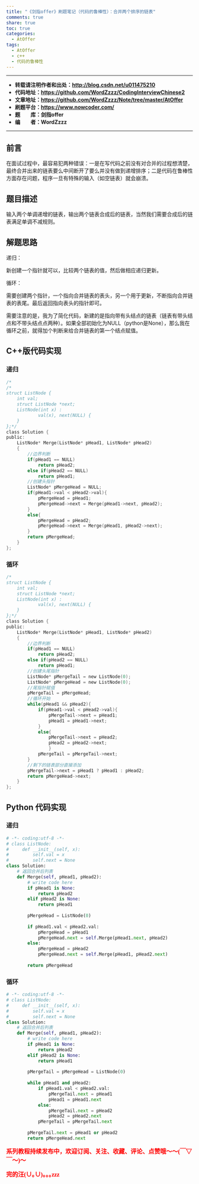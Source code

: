 ```yaml
---
title: "《剑指offer》刷题笔记（代码的鲁棒性）：合并两个排序的链表"
comments: true
share: true
toc: true
categories:
  - AtOffer
tags:
  - AtOffer
  - c++
  - 代码的鲁棒性
---
```


----------

- **转载请注明作者和出处：http://blog.csdn.net/u011475210**
- **代码地址：https://github.com/WordZzzz/CodingInterviewChinese2**
- **文章地址：https://github.com/WordZzzz/Note/tree/master/AtOffer**
- **刷题平台：https://www.nowcoder.com/**
- **题&emsp;&emsp;库：剑指offer**
- **编&emsp;&emsp;者：WordZzzz**

----------

## 前言

在面试过程中，最容易犯两种错误：一是在写代码之前没有对合并的过程想清楚，最终合并出来的链表要么中间断开了要么并没有做到递增排序；二是代码在鲁棒性方面存在问题，程序一旦有特殊的输入（如空链表）就会崩溃。

## 题目描述

输入两个单调递增的链表，输出两个链表合成后的链表，当然我们需要合成后的链表满足单调不减规则。

## 解题思路

递归：

新创建一个指针就可以，比较两个链表的值，然后做相应递归更新。

循环：

需要创建两个指针，一个指向合并链表的表头，另一个用于更新，不断指向合并链表的表尾。最后返回指向表头的指针即可。

需要注意的是，我为了简化代码，新建的是指向带有头结点的链表（链表有带头结点和不带头结点点两种）。如果全部初始化为NULL（python是None），那么我在循环之前，就得加个判断来给合并链表的第一个结点赋值。

## C++版代码实现

### 递归

```c
/*
/*
struct ListNode {
	int val;
	struct ListNode *next;
	ListNode(int x) :
			val(x), next(NULL) {
	}
};*/
class Solution {
public:
    ListNode* Merge(ListNode* pHead1, ListNode* pHead2)
    {
        //边界判断
        if(pHead1 == NULL)
            return pHead2;
        else if(pHead2 == NULL)
            return pHead1;
        //创建头指针
        ListNode* pMergeHead = NULL;
        if(pHead1->val < pHead2->val){
            pMergeHead = pHead1;
            pMergeHead->next = Merge(pHead1->next, pHead2);
        }
        else{
            pMergeHead = pHead2;
            pMergeHead->next = Merge(pHead1, pHead2->next);
        }
        return pMergeHead;
    }
};
```

### 循环

```c
/*
struct ListNode {
	int val;
	struct ListNode *next;
	ListNode(int x) :
			val(x), next(NULL) {
	}
};*/
class Solution {
public:
    ListNode* Merge(ListNode* pHead1, ListNode* pHead2)
    {
        //边界判断
        if(pHead1 == NULL)
            return pHead2;
        else if(pHead2 == NULL)
            return pHead1;
        //创建头尾指针
        ListNode* pMergeTail = new ListNode(0);
        ListNode* pMergeHead = new ListNode(0);
        //尾指针赋值
        pMergeTail = pMergeHead;
        //循环开始
        while(pHead1 && pHead2){
            if(pHead1->val < pHead2->val){
                pMergeTail->next = pHead1;
                pHead1 = pHead1->next;
            }
            else{
                pMergeTail->next = pHead2;
                pHead2 = pHead2->next;
                }
            pMergeTail = pMergeTail->next;
        }
        //剩下的链表部分直接添加
        pMergeTail->next = pHead1 ? pHead1 : pHead2;
        return pMergeHead->next;
    }
};
```

## Python 代码实现

### 递归

```python
# -*- coding:utf-8 -*-
# class ListNode:
#     def __init__(self, x):
#         self.val = x
#         self.next = None
class Solution:
    # 返回合并后列表
    def Merge(self, pHead1, pHead2):
        # write code here
        if pHead1 is None:
            return pHead2
        elif pHead2 is None:
            return pHead1
        
        pMergeHead = ListNode(0)
        
        if pHead1.val < pHead2.val:
            pMergeHead = pHead1
            pMergeHead.next = self.Merge(pHead1.next, pHead2)
        else:
            pMergeHead = pHead2
            pMergeHead.next = self.Merge(pHead1, pHead2.next)
            
        return pMergeHead
```

### 循环

```python
# -*- coding:utf-8 -*-
# class ListNode:
#     def __init__(self, x):
#         self.val = x
#         self.next = None
class Solution:
    # 返回合并后列表
    def Merge(self, pHead1, pHead2):
        # write code here
        if pHead1 is None:
            return pHead2
        elif pHead2 is None:
            return pHead1
        
        pMergeTail = pMergeHead = ListNode(0)
        
        while pHead1 and pHead2:
            if pHead1.val < pHead2.val:
                pMergeTail.next = pHead1
                pHead1 = pHead1.next
            else:
                pMergeTail.next = pHead2
                pHead2 = pHead2.next
            pMergeTail = pMergeTail.next
            
        pMergeTail.next = pHead1 or pHead2
        return pMergeHead.next
```

**<font color="red" size=3 face="仿宋">系列教程持续发布中，欢迎订阅、关注、收藏、评论、点赞哦～～(￣▽￣～)～</font>**

**<font color="red" size=3 face="仿宋">完的汪(∪｡∪)｡｡｡zzz</font>**